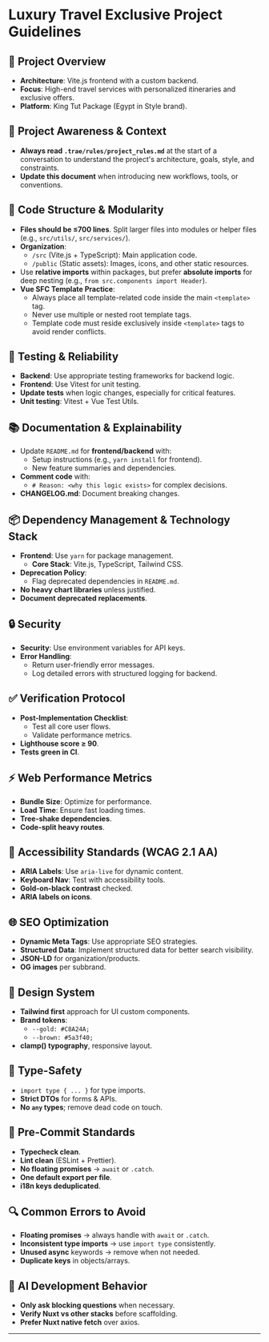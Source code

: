 # Luxury Travel Exclusive Project Guidelines

## 🏥 Project Overview
- **Architecture**: Vite.js frontend with a custom backend.
- **Focus**: High-end travel services with personalized itineraries and exclusive offers.
- **Platform**: King Tut Package (Egypt in Style brand).

## 🔄 Project Awareness & Context
- **Always read `.trae/rules/project_rules.md`** at the start of a conversation to understand the project's architecture, goals, style, and constraints.
- **Update this document** when introducing new workflows, tools, or conventions.

## 🧱 Code Structure & Modularity
- **Files should be ≤700 lines**. Split larger files into modules or helper files (e.g., `src/utils/`, `src/services/`).
- **Organization**:
  - `/src` (Vite.js + TypeScript): Main application code.
  - `/public` (Static assets): Images, icons, and other static resources.
- Use **relative imports** within packages, but prefer **absolute imports** for deep nesting (e.g., `from src.components import Header`).
- **Vue SFC Template Practice**:
  - Always place all template-related code inside the main `<template>` tag.
  - Never use multiple or nested root template tags.
  - Template code must reside exclusively inside `<template>` tags to avoid render conflicts.

## 🧪 Testing & Reliability
- **Backend**: Use appropriate testing frameworks for backend logic.
- **Frontend**: Use Vitest for unit testing.
- **Update tests** when logic changes, especially for critical features.
- **Unit testing**: Vitest + Vue Test Utils.

## 📚 Documentation & Explainability
- Update `README.md` for **frontend/backend** with:
  - Setup instructions (e.g., `yarn install` for frontend).
  - New feature summaries and dependencies.
- **Comment code** with:
  - `# Reason: <why this logic exists>` for complex decisions.
- **CHANGELOG.md**: Document breaking changes.

## 📦 Dependency Management & Technology Stack
- **Frontend**: Use `yarn` for package management.
  - **Core Stack**: Vite.js, TypeScript, Tailwind CSS.
- **Deprecation Policy**:
  - Flag deprecated dependencies in `README.md`.
- **No heavy chart libraries** unless justified.
- **Document deprecated replacements**.

## 🔒 Security
- **Security**: Use environment variables for API keys.
- **Error Handling**:
  - Return user-friendly error messages.
  - Log detailed errors with structured logging for backend.

## ✅ Verification Protocol
- **Post-Implementation Checklist**:
  - Test all core user flows.
  - Validate performance metrics.
- **Lighthouse score ≥ 90**.
- **Tests green in CI**.

## ⚡ Web Performance Metrics
- **Bundle Size**: Optimize for performance.
- **Load Time**: Ensure fast loading times.
- **Tree-shake dependencies**.
- **Code-split heavy routes**.

## 🌟 Accessibility Standards (WCAG 2.1 AA)
- **ARIA Labels**: Use `aria-live` for dynamic content.
- **Keyboard Nav**: Test with accessibility tools.
- **Gold-on-black contrast** checked.
- **ARIA labels on icons**.

## 🌐 SEO Optimization
- **Dynamic Meta Tags**: Use appropriate SEO strategies.
- **Structured Data**: Implement structured data for better search visibility.
- **JSON-LD** for organization/products.
- **OG images** per subbrand.

## 🎨 Design System
- **Tailwind first** approach for UI custom components.
- **Brand tokens**:
  - `--gold: #C8A24A;`
  - `--brown: #5a3f40;`
- **clamp() typography**, responsive layout.

## 🔧 Type-Safety
- `import type { ... }` for type imports.
- **Strict DTOs** for forms & APIs.
- **No `any` types**; remove dead code on touch.

## 🧹 Pre-Commit Standards
- **Typecheck clean**.
- **Lint clean** (ESLint + Prettier).
- **No floating promises** → `await` or `.catch`.
- **One default export per file**.
- **i18n keys deduplicated**.

## 🔍 Common Errors to Avoid
- **Floating promises** → always handle with `await` or `.catch`.
- **Inconsistent type imports** → use `import type` consistently.
- **Unused async** keywords → remove when not needed.
- **Duplicate keys** in objects/arrays.

## 🧠 AI Development Behavior
- **Only ask blocking questions** when necessary.
- **Verify Nuxt vs other stacks** before scaffolding.
- **Prefer Nuxt native fetch** over axios.

---